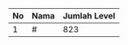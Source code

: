 | No | Nama            | Jumlah Level |
|----|-----------------|--------------|
| 1  | #    |    823        |
